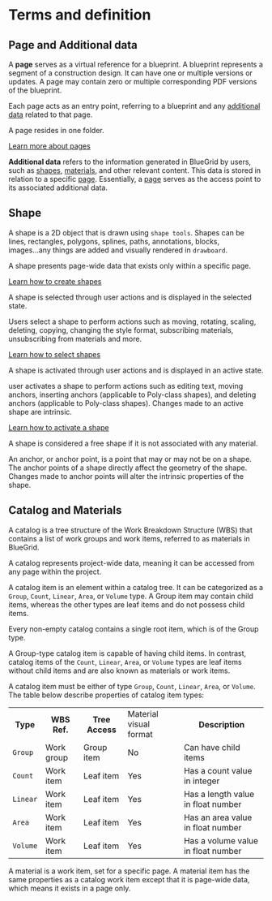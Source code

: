 # Terms and definition


## Page and Additional data
<deflist>
    <def title="Page" id="page-def">
        <p>
            A <b>page</b> serves as a virtual reference for a blueprint. A blueprint represents a segment of a construction design. It can have one or multiple versions or updates. A page may contain zero or multiple corresponding PDF versions of the blueprint.
        </p>
        <p>
            Each page acts as an entry point, referring to a blueprint and any <a href="Term-and-definition.md" anchor="additional-data-term" >additional data</a> related to that page.
        </p>
        <p>
            A page resides in one folder.
        </p>
        <a href="pages.md">Learn more about pages</a>
    </def>
    <def title="Additional data" id="additional-data-term">
      <p>
        <b>Additional data</b> refers to the information generated in BlueGrid by users, such as <a href="Term-and-definition.md" anchor="shape-def">shapes</a>, <a href="Term-and-definition.md" anchor="material-def"> materials</a>, and other relevant content. This data is stored in relation to a specific <a href="Term-and-definition.md" anchor="page-def"> page</a>. Essentially, a <a href="Term-and-definition.md" anchor="page-def">page</a> serves as the access point to its associated additional data.
      </p>
    </def>
</deflist>

## Shape
<deflist>
    <def title="Shape" id="shape-def">
        A shape is a 2D object that is drawn using <code>shape tools</code>. Shapes can be lines, rectangles, polygons, splines, paths, annotations, blocks, images...any things are added and visually rendered in <code>drawboard</code>.
        <p>
            A shape presents page-wide data that exists only within a specific page.
        </p>
        <a href="Shape-tools.md">Learn how to create shapes</a>
    </def>
    <def title="Selected shape">
        <p>
            A shape is selected through user actions and is displayed in the selected state. 
        </p>
        <p>
            Users select a shape to perform actions such as moving, rotating, scaling, deleting, copying, changing the style format, subscribing materials, unsubscribing from materials and more.
        </p>    
        <a href="Move-and-transform.md">Learn how to select shapes</a>
    </def>
    <def title="Active shape">
        <p>A shape is activated through user actions and is displayed in an active state.</p>
        <p>user activates a shape to perform actions such as editing text, moving anchors, inserting anchors (applicable to Poly-class shapes), and deleting anchors (applicable to Poly-class shapes). Changes made to an active shape are intrinsic.</p>
        <a href="Active-and-modify.md">Learn how to activate a shape</a>
    </def>
    <def title="Free shape">
        <p>A shape is considered a free shape if it is not associated with any material.</p>
    </def>
    <def title="Anchor">
      An anchor, or anchor point, is a point that may or may not be on a shape. The anchor points of a shape directly affect the geometry of the shape. Changes made to anchor points will alter the intrinsic properties of the shape.
   </def>

[//]: # (    <def title="Active point">)

[//]: # (      A anchor point which has position actively bond with <code>cursor</code> position.)

[//]: # (   </def>)

[//]: # (    <def title="Active segment">)

[//]: # (      A shape such <code>path</code> may be constituted of multiple line segments, quadratic segments, cubic segments  or empty distances. The segment which is being drawn is an active segment.)

[//]: # (    </def>)
</deflist>

## Catalog and Materials
<deflist>
    <def title="Catalog">
        <p>
        A catalog is a tree structure of the Work Breakdown Structure (WBS) that contains a list of work groups and work items, referred to as materials in BlueGrid.
        </p>
        <p>
            A catalog represents project-wide data, meaning it can be accessed from any page within the project.
         </p>
    </def>
    <def title="Catalog Item">
        <p>
            A catalog item is an element within a catalog tree. It can be categorized as a <code>Group</code>, <code>Count</code>, <code>Linear</code>, <code>Area</code>, or <code>Volume</code> type. A Group item may contain child items, whereas the other types are leaf items and do not possess child items.
        </p>
        <p>
         Every non-empty catalog contains a single root item, which is of the Group type.
        </p>
        <p>
            A Group-type catalog item is capable of having child items. In contrast, catalog items of the <code>Count</code>, <code>Linear</code>, <code>Area</code>, or <code>Volume</code> types are leaf items without child items and are also known as materials or work items.
        </p>
    </def>
    <def title="Catalog Item Type">
        <p>
            A catalog item must be either of type <code>Group</code>, <code>Count</code>, <code>Linear</code>, <code>Area</code>, or <code>Volume</code>. The table below describe properties of catalog item types:
        </p>
    <table>
        <tr>
            <th>Type</th>
            <th>WBS Ref.</th>
            <th>Tree Access</th>
            <td>Material visual format</td>
            <th>Description</th>
        </tr>
        <tr>
            <td><code>Group</code></td>
            <td>Work group</td>
            <td>Group item</td>
            <td>No</td>
            <td>Can have child items</td>
        </tr>
        <tr>
            <td><code>Count</code></td>
            <td>Work item</td>
            <td>Leaf item</td>
            <td>Yes</td>
            <td>Has a count value in integer</td>
        </tr>
        <tr>
            <td><code>Linear</code></td>
            <td>Work item</td>
            <td>Leaf item</td>
              <td>Yes</td>
            <td>Has a length value in float number</td>
        </tr>
        <tr>
            <td><code>Area</code></td>
            <td>Work item</td>
            <td>Leaf item</td>
            <td>Yes</td>
            <td>Has an area value in float number</td>
        </tr>
        <tr>
            <td><code>Volume</code></td>
            <td>Work item</td>
            <td>Leaf item</td>
              <td>Yes</td>
            <td>Has a volume value in float number</td>
        </tr>   
    </table>
    </def>
    <def title="Material" id="material-def">
        <p>
            A material is a work item, set for a specific page. A material item has the same properties as a catalog work item except that it is page-wide data, which means it exists in a page only.
        </p>
    </def>
</deflist>

